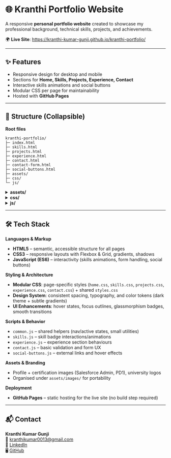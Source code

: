 # 🌐 Kranthi Portfolio Website

A responsive **personal portfolio website** created to showcase my professional background, technical skills, projects, and achievements.

🌍 **Live Site**: https://kranthi-kumar-gunji.github.io/kranthi-portfolio/

---

## ✨ Features
- Responsive design for desktop and mobile
- Sections for **Home, Skills, Projects, Experience, Contact**
- Interactive skills animations and social buttons
- Modular CSS per page for maintainability
- Hosted with **GitHub Pages**

---

## 📂 Structure (Collapsible)

**Root files**
```text
kranthi-portfolio/
├─ index.html
├─ skills.html
├─ projects.html
├─ experience.html
├─ contact.html
├─ contact-form.html
├─ social-buttons.html
├─ assets/
├─ css/
└─ js/
```

<details>
  <summary><strong>assets/</strong></summary>

```text
assets/
└─ images/
   ├─ csu.png
   ├─ profile.png
   ├─ salesforce.jpg
   ├─ sf-admin.png
   ├─ sf-pd1.png
   └─ vtu.png
```
</details>

<details>
  <summary><strong>css/</strong></summary>

```text
css/
├─ contact.css
├─ experience.css
├─ home.css
├─ projects.css
├─ skills.css
└─ styles.css
```
</details>

<details>
  <summary><strong>js/</strong></summary>

```text
js/
├─ common.js
├─ contact.js
├─ experience.js
├─ skills.js
└─ social-buttons.js
```
</details>

---

## 🛠️ Tech Stack

**Languages & Markup**
- **HTML5** – semantic, accessible structure for all pages
- **CSS3** – responsive layouts with Flexbox & Grid, gradients, shadows
- **JavaScript (ES6)** – interactivity (skills animations, form handling, social buttons)

**Styling & Architecture**
- **Modular CSS**: page-specific styles (`home.css`, `skills.css`, `projects.css`, `experience.css`, `contact.css`) + shared `styles.css`
- **Design System**: consistent spacing, typography, and color tokens (dark theme + subtle gradients)
- **UI Enhancements**: hover states, focus outlines, glassmorphism badges, smooth transitions

**Scripts & Behavior**
- `common.js` – shared helpers (nav/active states, small utilities)
- `skills.js` – skill badge interactions/animations
- `experience.js` – experience section behaviours
- `contact.js` – basic validation and form UX
- `social-buttons.js` – external links and hover effects

**Assets & Branding**
- Profile + certification images (Salesforce Admin, PD1), university logos
- Organised under `assets/images/` for portability

**Deployment**
- **GitHub Pages** – static hosting for the live site (no build step required)

---

## 📬 Contact
**Kranthi Kumar Gunji**  
📧 [kranthikumar0013@gmail.com](mailto:kranthikumar0013@gmail.com)  
💼 [LinkedIn](https://linkedin.com/in/kranthikumargunji)  
🖥️ [GitHub](https://github.com/Kranthi-Kumar-Gunji)
